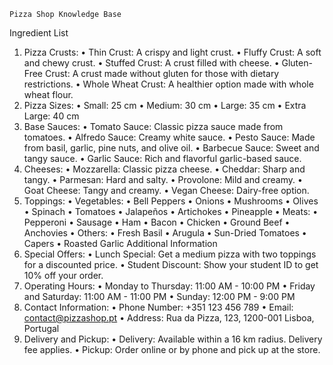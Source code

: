 	Pizza Shop Knowledge Base
Ingredient List
1. Pizza Crusts:
•	Thin Crust: A crispy and light crust.
•	Fluffy Crust: A soft and chewy crust.
•	Stuffed Crust: A crust filled with cheese.
•	Gluten-Free Crust: A crust made without gluten for those with dietary restrictions.
•	Whole Wheat Crust: A healthier option made with whole wheat flour.
2. Pizza Sizes:
•	Small: 25 cm
•	Medium: 30 cm
•	Large: 35 cm
•	Extra Large: 40 cm
3. Base Sauces:
•	Tomato Sauce: Classic pizza sauce made from tomatoes.
•	Alfredo Sauce: Creamy white sauce.
•	Pesto Sauce: Made from basil, garlic, pine nuts, and olive oil.
•	Barbecue Sauce: Sweet and tangy sauce.
•	Garlic Sauce: Rich and flavorful garlic-based sauce.
4. Cheeses:
•	Mozzarella: Classic pizza cheese.
•	Cheddar: Sharp and tangy.
•	Parmesan: Hard and salty.
•	Provolone: Mild and creamy.
•	Goat Cheese: Tangy and creamy.
•	Vegan Cheese: Dairy-free option.
5. Toppings:
•	Vegetables:
•	Bell Peppers
•	Onions
•	Mushrooms
•	Olives
•	Spinach
•	Tomatoes
•	Jalapeños
•	Artichokes
•	Pineapple
•	Meats:
•	Pepperoni
•	Sausage
•	Ham
•	Bacon
•	Chicken
•	Ground Beef
•	Anchovies
•	Others:
•	Fresh Basil
•	Arugula
•	Sun-Dried Tomatoes
•	Capers
•	Roasted Garlic
Additional Information
1. Special Offers:
•	Lunch Special: Get a medium pizza with two toppings for a discounted price.
•	Student Discount: Show your student ID to get 10% off your order.
2. Operating Hours:
•	Monday to Thursday: 11:00 AM - 10:00 PM
•	Friday and Saturday: 11:00 AM - 11:00 PM
•	Sunday: 12:00 PM - 9:00 PM
3. Contact Information:
•	Phone Number: +351 123 456 789
•	Email: contact@pizzashop.pt
•	Address: Rua da Pizza, 123, 1200-001 Lisboa, Portugal
4. Delivery and Pickup:
•	Delivery: Available within a 16 km radius. Delivery fee applies.
•	Pickup: Order online or by phone and pick up at the store.
